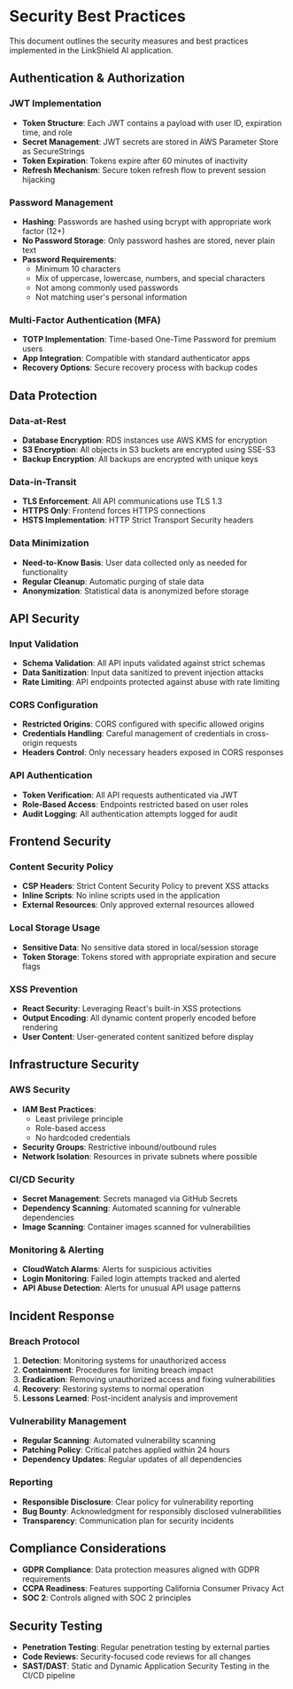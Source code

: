 # Security Best Practices

This document outlines the security measures and best practices implemented in the LinkShield AI application.

## Authentication & Authorization

### JWT Implementation

- **Token Structure**: Each JWT contains a payload with user ID, expiration time, and role
- **Secret Management**: JWT secrets are stored in AWS Parameter Store as SecureStrings
- **Token Expiration**: Tokens expire after 60 minutes of inactivity
- **Refresh Mechanism**: Secure token refresh flow to prevent session hijacking

### Password Management

- **Hashing**: Passwords are hashed using bcrypt with appropriate work factor (12+)
- **No Password Storage**: Only password hashes are stored, never plain text
- **Password Requirements**:
  - Minimum 10 characters
  - Mix of uppercase, lowercase, numbers, and special characters
  - Not among commonly used passwords
  - Not matching user's personal information

### Multi-Factor Authentication (MFA)

- **TOTP Implementation**: Time-based One-Time Password for premium users
- **App Integration**: Compatible with standard authenticator apps
- **Recovery Options**: Secure recovery process with backup codes

## Data Protection

### Data-at-Rest

- **Database Encryption**: RDS instances use AWS KMS for encryption
- **S3 Encryption**: All objects in S3 buckets are encrypted using SSE-S3
- **Backup Encryption**: All backups are encrypted with unique keys

### Data-in-Transit

- **TLS Enforcement**: All API communications use TLS 1.3
- **HTTPS Only**: Frontend forces HTTPS connections
- **HSTS Implementation**: HTTP Strict Transport Security headers

### Data Minimization

- **Need-to-Know Basis**: User data collected only as needed for functionality
- **Regular Cleanup**: Automatic purging of stale data
- **Anonymization**: Statistical data is anonymized before storage

## API Security

### Input Validation

- **Schema Validation**: All API inputs validated against strict schemas
- **Data Sanitization**: Input data sanitized to prevent injection attacks
- **Rate Limiting**: API endpoints protected against abuse with rate limiting

### CORS Configuration

- **Restricted Origins**: CORS configured with specific allowed origins
- **Credentials Handling**: Careful management of credentials in cross-origin requests
- **Headers Control**: Only necessary headers exposed in CORS responses

### API Authentication

- **Token Verification**: All API requests authenticated via JWT
- **Role-Based Access**: Endpoints restricted based on user roles
- **Audit Logging**: All authentication attempts logged for audit

## Frontend Security

### Content Security Policy

- **CSP Headers**: Strict Content Security Policy to prevent XSS attacks
- **Inline Scripts**: No inline scripts used in the application
- **External Resources**: Only approved external resources allowed

### Local Storage Usage

- **Sensitive Data**: No sensitive data stored in local/session storage
- **Token Storage**: Tokens stored with appropriate expiration and secure flags

### XSS Prevention

- **React Security**: Leveraging React's built-in XSS protections
- **Output Encoding**: All dynamic content properly encoded before rendering
- **User Content**: User-generated content sanitized before display

## Infrastructure Security

### AWS Security

- **IAM Best Practices**:
  - Least privilege principle
  - Role-based access
  - No hardcoded credentials
- **Security Groups**: Restrictive inbound/outbound rules
- **Network Isolation**: Resources in private subnets where possible

### CI/CD Security

- **Secret Management**: Secrets managed via GitHub Secrets
- **Dependency Scanning**: Automated scanning for vulnerable dependencies
- **Image Scanning**: Container images scanned for vulnerabilities

### Monitoring & Alerting

- **CloudWatch Alarms**: Alerts for suspicious activities
- **Login Monitoring**: Failed login attempts tracked and alerted
- **API Abuse Detection**: Alerts for unusual API usage patterns

## Incident Response

### Breach Protocol

1. **Detection**: Monitoring systems for unauthorized access
2. **Containment**: Procedures for limiting breach impact
3. **Eradication**: Removing unauthorized access and fixing vulnerabilities
4. **Recovery**: Restoring systems to normal operation
5. **Lessons Learned**: Post-incident analysis and improvement

### Vulnerability Management

- **Regular Scanning**: Automated vulnerability scanning
- **Patching Policy**: Critical patches applied within 24 hours
- **Dependency Updates**: Regular updates of all dependencies

### Reporting

- **Responsible Disclosure**: Clear policy for vulnerability reporting
- **Bug Bounty**: Acknowledgment for responsibly disclosed vulnerabilities
- **Transparency**: Communication plan for security incidents

## Compliance Considerations

- **GDPR Compliance**: Data protection measures aligned with GDPR requirements
- **CCPA Readiness**: Features supporting California Consumer Privacy Act
- **SOC 2**: Controls aligned with SOC 2 principles

## Security Testing

- **Penetration Testing**: Regular penetration testing by external parties
- **Code Reviews**: Security-focused code reviews for all changes
- **SAST/DAST**: Static and Dynamic Application Security Testing in the CI/CD pipeline
